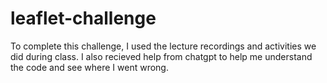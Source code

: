 # leaflet-challenge

To complete this challenge, I used the lecture recordings and activities we did during class. I also recieved help from chatgpt to help me understand the code and see where I went wrong. 
